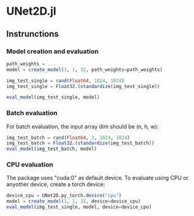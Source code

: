 # UNet2D.jl
## Instrunctions
### Model creation and evaluation
```julia
path_weights = ...
model = create_model(1, 1, 32, path_weights=path_weights)

img_test_single = rand(Float64, 1024, 1024)
img_test_single = Float32.(standardize(img_test_single))

eval_model(img_test_single, model)
```

### Batch evaluation
For batch evaluation, the input array dim should be (n, h, w):
```julia
img_test_batch = rand(Float64, 3, 1024, 1024)
img_test_batch = Float32.(standardize(img_test_batch))
eval_model(img_test_batch, model)
```

### CPU evaluation
The package uses "cuda:0" as default device. To evaluate using CPU or anyother device, create a torch device:
```julia
device_cpu = UNet2D.py_torch.device("cpu")
model = create_model(1, 1, 32, device=device_cpu)
eval_model(img_test_single, model, device=device_cpu)
```

